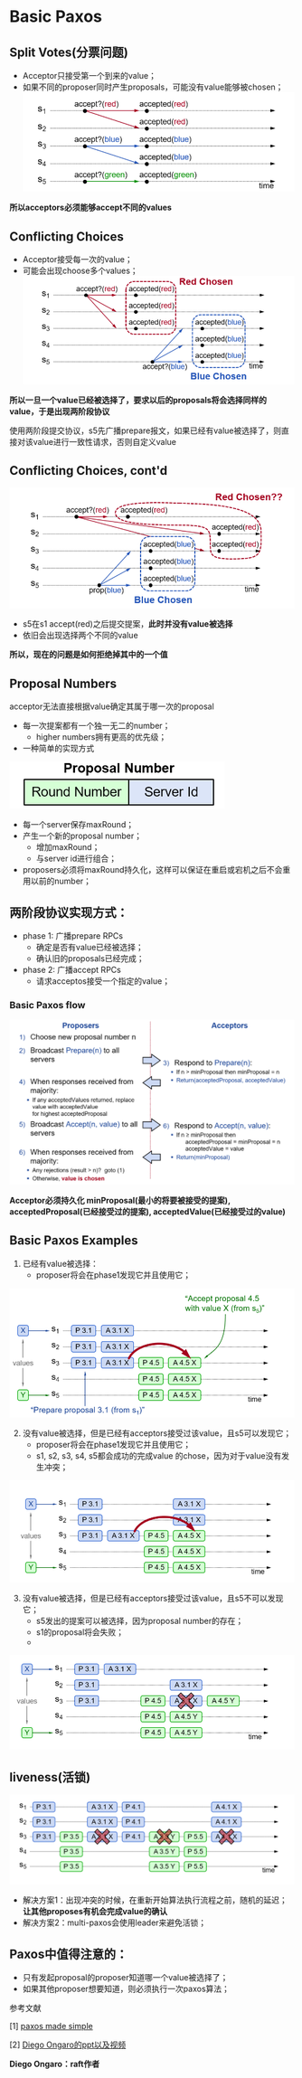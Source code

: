 # Basic Paxos
## Split Votes(分票问题)
- Acceptor只接受第一个到来的value；
- 如果不同的proposer同时产生proposals，可能没有value能够被chosen；
![split_votes](https://github.com/HaHaJeff/note/blob/master/distributed_sys/image/split_votes.png)

**所以acceptors必须能够accept不同的values**

## Conflicting Choices
- Acceptor接受每一次的value；
- 可能会出现choose多个values；
![conflict_choices](https://github.com/HaHaJeff/note/blob/master/distributed_sys/image/conflict_choices.png)

**所以一旦一个value已经被选择了，要求以后的proposals将会选择同样的value，于是出现两阶段协议**

使用两阶段提交协议，s5先广播prepare报文，如果已经有value被选择了，则直接对该value进行一致性请求，否则自定义value

## Conflicting Choices, cont'd
![conflict_choices_cont'd](https://github.com/HaHaJeff/note/blob/master/distributed_sys/image/conflict_choices_cont'd.png)
- s5在s1 accept(red)之后提交提案，**此时并没有value被选择**
- 依旧会出现选择两个不同的value

**所以，现在的问题是如何拒绝掉其中的一个值**

## Proposal Numbers
acceptor无法直接根据value确定其属于哪一次的proposal
- 每一次提案都有一个独一无二的number；
	- higher numbers拥有更高的优先级；
- 一种简单的实现方式

![proposal_number](https://github.com/HaHaJeff/note/blob/master/distributed_sys/image/proposal_number.png)

- 每一个server保存maxRound；
- 产生一个新的proposal number；
	- 增加maxRound；
	- 与server id进行组合；
- proposers必须将maxRound持久化，这样可以保证在重启或宕机之后不会重用以前的number；

## 两阶段协议实现方式：
- phase 1:  广播prepare RPCs
	- 确定是否有value已经被选择；
	- 确认旧的proposals已经完成；
- phase 2: 广播accept RPCs
	- 请求acceptos接受一个指定的value；
### Basic Paxos flow
![basic_paxos](https://github.com/HaHaJeff/note/blob/master/distributed_sys/image/basic_paxos.png)

**Acceptor必须持久化 minProposal(最小的将要被接受的提案), acceptedProposal(已经接受过的提案), acceptedValue(已经接受过的value)**

## Basic Paxos Examples
1. 已经有value被选择：
	- proposer将会在phase1发现它并且使用它；	

![basic_paxos_examples](https://github.com/HaHaJeff/note/blob/master/distributed_sys/image/basic_paxos_examples.png)

2. 没有value被选择，但是已经有acceptors接受过该value，且s5可以发现它；
	- proposer将会在phase1发现它并且使用它；	
	- s1, s2, s3, s4, s5都会成功的完成value 的chose，因为对于value没有发生冲突；

![basic_paxos_examples_cont'd](https://github.com/HaHaJeff/note/blob/master/distributed_sys/image/basic_paxos_examples_cont'd.png)

3.  没有value被选择，但是已经有acceptors接受过该value，且s5不可以发现它；
	- s5发出的提案可以被选择，因为proposal number的存在；
	- s1的proposal将会失败；
	- 
![basic_paxos_examples_cont'd_2](https://github.com/HaHaJeff/note/blob/master/distributed_sys/image/basic_paxos_examples_cont'd_2.png)

## liveness(活锁)

![liveness](https://github.com/HaHaJeff/note/blob/master/distributed_sys/image/liveness.png)

- 解决方案1：出现冲突的时候，在重新开始算法执行流程之前，随机的延迟；**让其他proposes有机会完成value的确认**
- 解决方案2：multi-paxos会使用leader来避免活锁；

## Paxos中值得注意的：
- 只有发起proposal的proposer知道哪一个value被选择了；
- 如果其他proposer想要知道，则必须执行一次paxos算法；

参考文献

[1] [paxos made simple](https://github.com/HaHaJeff/note/blob/master/distributed_sys/doc/Paxos/paxos-simple.pdf)

[2] [Diego Ongaro的ppt以及视频](https://github.com/HaHaJeff/note/blob/master/distributed_sys/doc/Paxos/paxos.pptx)

**Diego Ongaro：raft作者**